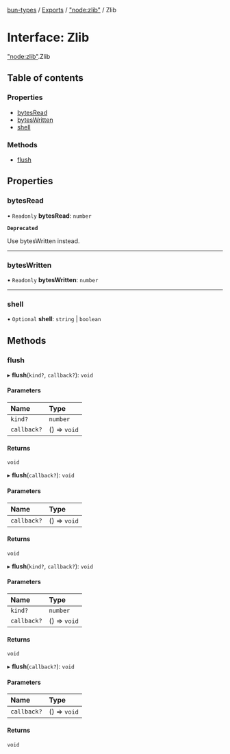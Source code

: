 [bun-types](https://github.com/oven-sh/bun-types/blob/master/api-docs/README.md) / [Exports](https://github.com/oven-sh/bun-types/blob/master/api-docs/modules.md) / ["node:zlib"](https://github.com/oven-sh/bun-types/blob/master/api-docs/modules/node_zlib_.md) / Zlib

# Interface: Zlib

["node:zlib"](https://github.com/oven-sh/bun-types/blob/master/api-docs/modules/node_zlib_.md).Zlib

## Table of contents

### Properties

- [bytesRead](https://github.com/oven-sh/bun-types/blob/master/api-docs/interfaces/node_zlib_.Zlib.md#bytesread)
- [bytesWritten](https://github.com/oven-sh/bun-types/blob/master/api-docs/interfaces/node_zlib_.Zlib.md#byteswritten)
- [shell](https://github.com/oven-sh/bun-types/blob/master/api-docs/interfaces/node_zlib_.Zlib.md#shell)

### Methods

- [flush](https://github.com/oven-sh/bun-types/blob/master/api-docs/interfaces/node_zlib_.Zlib.md#flush)

## Properties

### bytesRead

• `Readonly` **bytesRead**: `number`

**`Deprecated`**

Use bytesWritten instead.

___

### bytesWritten

• `Readonly` **bytesWritten**: `number`

___

### shell

• `Optional` **shell**: `string` \| `boolean`

## Methods

### flush

▸ **flush**(`kind?`, `callback?`): `void`

#### Parameters

| Name | Type |
| :------ | :------ |
| `kind?` | `number` |
| `callback?` | () => `void` |

#### Returns

`void`

▸ **flush**(`callback?`): `void`

#### Parameters

| Name | Type |
| :------ | :------ |
| `callback?` | () => `void` |

#### Returns

`void`

▸ **flush**(`kind?`, `callback?`): `void`

#### Parameters

| Name | Type |
| :------ | :------ |
| `kind?` | `number` |
| `callback?` | () => `void` |

#### Returns

`void`

▸ **flush**(`callback?`): `void`

#### Parameters

| Name | Type |
| :------ | :------ |
| `callback?` | () => `void` |

#### Returns

`void`
